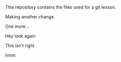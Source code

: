 This repository contains the files used for a git lesson.

Making another change.

One more...

Hey look again

This isn't right

hmm